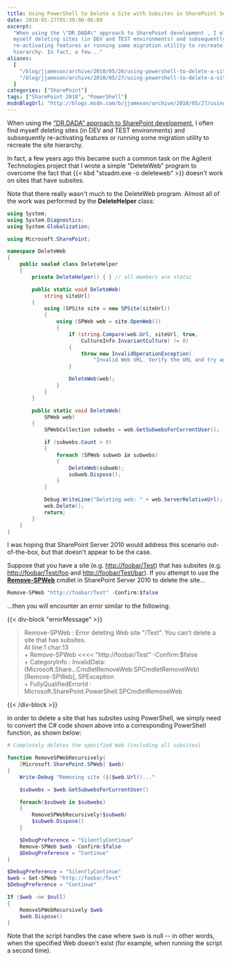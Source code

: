 ```yaml
---
title: Using PowerShell to Delete a Site with Subsites in SharePoint Server 2010
date: 2010-05-27T05:39:00-06:00
excerpt:
  "When using the \"DR.DADA\" approach to SharePoint development , I often find
  myself deleting sites (in DEV and TEST environments) and subsequently
  re-activating features or running some migration utility to recreate the site
  hierarchy. In fact, a few..."
aliases:
  [
    "/blog/jjameson/archive/2010/05/26/using-powershell-to-delete-a-site-with-subsites-in-sharepoint-server-2010.aspx",
    "/blog/jjameson/archive/2010/05/27/using-powershell-to-delete-a-site-with-subsites-in-sharepoint-server-2010.aspx",
  ]
categories: ["SharePoint"]
tags: ["SharePoint 2010", "PowerShell"]
msdnBlogUrl: "http://blogs.msdn.com/b/jjameson/archive/2010/05/27/using-powershell-to-delete-a-site-with-subsites-in-sharepoint-server-2010.aspx"
---
```


When using the
["DR.DADA" approach to SharePoint development](/blog/jjameson/2009/03/31/introducing-the-dr-dada-approach-to-sharepoint-development),
I often find myself deleting sites (in DEV and TEST environments) and
subsequently re-activating features or running some migration utility to
recreate the site hierarchy.

In fact, a few years ago this became such a common task on the Agilent
Technologies project that I wrote a simple "DeleteWeb" program to overcome the
fact that {{< kbd "stsadm.exe -o deleteweb" >}} doesn't work on sites that have
subsites.

Note that there really wasn't much to the DeleteWeb program. Almost all of the
work was performed by the **DeleteHelper** class:

```C#
using System;
using System.Diagnostics;
using System.Globalization;

using Microsoft.SharePoint;

namespace DeleteWeb
{
    public sealed class DeleteHelper
    {
        private DeleteHelper() { } // all members are static

        public static void DeleteWeb(
            string siteUrl)
        {
            using (SPSite site = new SPSite(siteUrl))
            {
                using (SPWeb web = site.OpenWeb())
                {
                    if (string.Compare(web.Url, siteUrl, true,
                        CultureInfo.InvariantCulture) != 0)
                    {
                        throw new InvalidOperationException(
                            "Invalid Web URL. Verify the URL and try again.");
                    }

                    DeleteWeb(web);
                }
            }
        }

        public static void DeleteWeb(
            SPWeb web)
        {
            SPWebCollection subwebs = web.GetSubwebsForCurrentUser();

            if (subwebs.Count > 0)
            {
                foreach (SPWeb subweb in subwebs)
                {
                    DeleteWeb(subweb);
                    subweb.Dispose();
                }
            }

            Debug.WriteLine("Deleting web: " + web.ServerRelativeUrl);
            web.Delete();
            return;
        }
    }
}
```

I was hoping that SharePoint Server 2010 would address this scenario
out-of-the-box, but that doesn't appear to be the case.

Suppose that you have a site (e.g. [http://foobar/Test](http://foobar/Test))
that has subsites (e.g. [http://foobar/Test/foo](http://foobar/Test/foo) and
[http://foobar/Test/bar](http://foobar/Test/bar)). If you attempt to use the
**[Remove-SPWeb](http://technet.microsoft.com/en-us/library/ff607890.aspx)**
cmdlet in SharePoint Server 2010 to delete the site...

```PowerShell
Remove-SPWeb "http://foobar/Test" -Confirm:$false
```

...then you will encounter an error similar to the following:

{{< div-block "errorMessage" >}}

> Remove-SPWeb : Error deleting Web site "/Test". You can't delete a site that
> has subsites.\
> At line:1 char:13\
> \+ Remove-SPWeb &lt;&lt;&lt;&lt; "http://foobar/Test" -Confirm:$false\
> \+ CategoryInfo : InvalidData:
> (Microsoft.Share...CmdletRemoveWeb:SPCmdletRemoveWeb) [Remove-SPWeb],
> SPException\
> \+ FullyQualifiedErrorId : Microsoft.SharePoint.PowerShell.SPCmdletRemoveWeb

{{< /div-block >}}

In order to delete a site that has subsites using PowerShell, we simply need to
convert the C# code shown above into a corresponding PowerShell function, as
shown below:

```PowerShell
# Completely deletes the specified Web (including all subsites)

function RemoveSPWebRecursively(
    [Microsoft.SharePoint.SPWeb] $web)
{
    Write-Debug "Removing site ($($web.Url))..."

    $subwebs = $web.GetSubwebsForCurrentUser()

    foreach($subweb in $subwebs)
    {
        RemoveSPWebRecursively($subweb)
        $subweb.Dispose()
    }

    $DebugPreference = "SilentlyContinue"
    Remove-SPWeb $web -Confirm:$false
    $DebugPreference = "Continue"
}

$DebugPreference = "SilentlyContinue"
$web = Get-SPWeb "http://foobar/Test"
$DebugPreference = "Continue"

If ($web -ne $null)
{
    RemoveSPWebRecursively $web
    $web.Dispose()
}
```

Note that the script handles the case where `$web` is null -- in other words,
when the specified Web doesn't exist (for example, when running the script a
second time).
